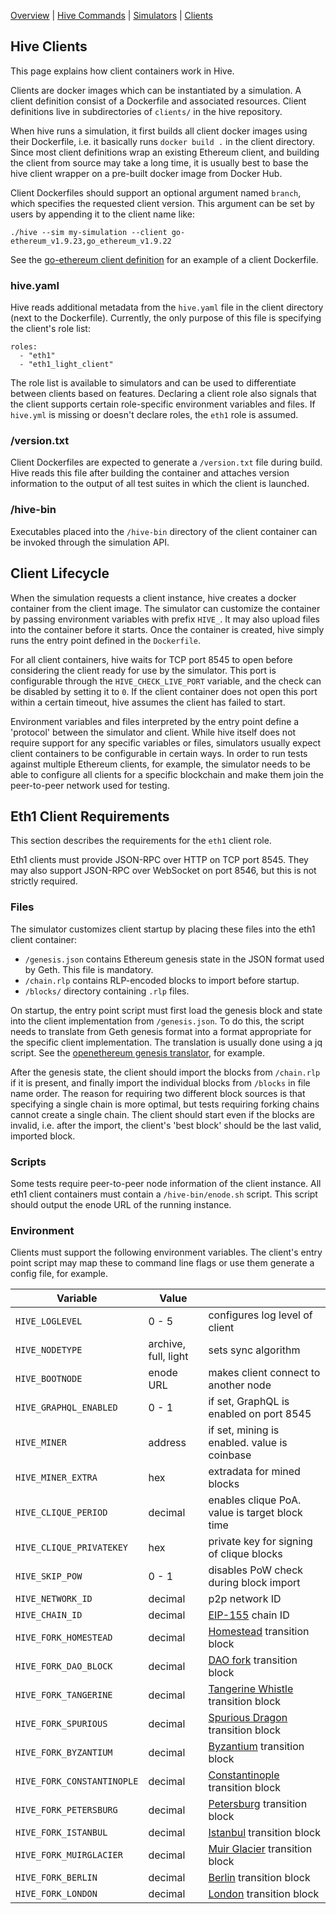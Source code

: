 [Overview] | [Hive Commands] | [Simulators] | [Clients]

## Hive Clients

This page explains how client containers work in Hive.

Clients are docker images which can be instantiated by a simulation. A client definition
consist of a Dockerfile and associated resources. Client definitions live in
subdirectories of `clients/` in the hive repository.

When hive runs a simulation, it first builds all client docker images using their
Dockerfile, i.e. it basically runs `docker build .` in the client directory. Since most
client definitions wrap an existing Ethereum client, and building the client from source
may take a long time, it is usually best to base the hive client wrapper on a pre-built
docker image from Docker Hub.

Client Dockerfiles should support an optional argument named `branch`, which specifies the
requested client version. This argument can be set by users by appending it to the client
name like:

    ./hive --sim my-simulation --client go-ethereum_v1.9.23,go_ethereum_v1.9.22

See the [go-ethereum client definition][geth-docker] for an example of a client
Dockerfile.

### hive.yaml

Hive reads additional metadata from the `hive.yaml` file in the client directory (next to
the Dockerfile). Currently, the only purpose of this file is specifying the client's role
list:

    roles:
      - "eth1"
      - "eth1_light_client"

The role list is available to simulators and can be used to differentiate between clients
based on features. Declaring a client role also signals that the client supports certain
role-specific environment variables and files. If `hive.yml` is missing or doesn't declare
roles, the `eth1` role is assumed.

### /version.txt

Client Dockerfiles are expected to generate a `/version.txt` file during build. Hive reads
this file after building the container and attaches version information to the output of
all test suites in which the client is launched.

### /hive-bin

Executables placed into the `/hive-bin` directory of the client container can be invoked
through the simulation API.

## Client Lifecycle

When the simulation requests a client instance, hive creates a docker container from the
client image. The simulator can customize the container by passing environment variables
with prefix `HIVE_`. It may also upload files into the container before it starts. Once
the container is created, hive simply runs the entry point defined in the `Dockerfile`.

For all client containers, hive waits for TCP port 8545 to open before considering the
client ready for use by the simulator. This port is configurable through the
`HIVE_CHECK_LIVE_PORT` variable, and the check can be disabled by setting it to `0`. If
the client container does not open this port within a certain timeout, hive assumes the
client has failed to start.

Environment variables and files interpreted by the entry point define a 'protocol' between
the simulator and client. While hive itself does not require support for any specific
variables or files, simulators usually expect client containers to be configurable in
certain ways. In order to run tests against multiple Ethereum clients, for example, the
simulator needs to be able to configure all clients for a specific blockchain and make
them join the peer-to-peer network used for testing.

## Eth1 Client Requirements

This section describes the requirements for the `eth1` client role.

Eth1 clients must provide JSON-RPC over HTTP on TCP port 8545. They may also support
JSON-RPC over WebSocket on port 8546, but this is not strictly required.

### Files

The simulator customizes client startup by placing these files into the eth1 client
container:

- `/genesis.json` contains Ethereum genesis state in the JSON format used by Geth. This
  file is mandatory.
- `/chain.rlp` contains RLP-encoded blocks to import before startup.
- `/blocks/` directory containing `.rlp` files.

On startup, the entry point script must first load the genesis block and state into the
client implementation from `/genesis.json`. To do this, the script needs to translate from
Geth genesis format into a format appropriate for the specific client implementation. The
translation is usually done using a jq script. See the [openethereum genesis
translator][oe-genesis-jq], for example.

After the genesis state, the client should import the blocks from `/chain.rlp` if it is
present, and finally import the individual blocks from `/blocks` in file name order. The
reason for requiring two different block sources is that specifying a single chain is more
optimal, but tests requiring forking chains cannot create a single chain. The client
should start even if the blocks are invalid, i.e. after the import, the client's 'best
block' should be the last valid, imported block.

### Scripts

Some tests require peer-to-peer node information of the client instance. All eth1 client
containers must contain a `/hive-bin/enode.sh` script. This script should output the enode
URL of the running instance.

### Environment

Clients must support the following environment variables. The client's entry point script
may map these to command line flags or use them generate a config file, for example.

| Variable                   | Value                |                                                |
|----------------------------|----------------------|------------------------------------------------|
| `HIVE_LOGLEVEL`            | 0 - 5                | configures log level of client                 |
| `HIVE_NODETYPE`            | archive, full, light | sets sync algorithm                            |
| `HIVE_BOOTNODE`            | enode URL            | makes client connect to another node           |
| `HIVE_GRAPHQL_ENABLED`     | 0 - 1                | if set, GraphQL is enabled on port 8545        |
| `HIVE_MINER`               | address              | if set, mining is enabled. value is coinbase   |
| `HIVE_MINER_EXTRA`         | hex                  | extradata for mined blocks                     |
| `HIVE_CLIQUE_PERIOD`       | decimal              | enables clique PoA. value is target block time |
| `HIVE_CLIQUE_PRIVATEKEY`   | hex                  | private key for signing of clique blocks       |
| `HIVE_SKIP_POW`            | 0 - 1                | disables PoW check during block import         |
| `HIVE_NETWORK_ID`          | decimal              | p2p network ID                                 |
| `HIVE_CHAIN_ID`            | decimal              | [EIP-155] chain ID                             |
| `HIVE_FORK_HOMESTEAD`      | decimal              | [Homestead][EIP-606] transition block          |
| `HIVE_FORK_DAO_BLOCK`      | decimal              | [DAO fork][EIP-779] transition block           |
| `HIVE_FORK_TANGERINE`      | decimal              | [Tangerine Whistle][EIP-608] transition block  |
| `HIVE_FORK_SPURIOUS`       | decimal              | [Spurious Dragon][EIP-607] transition block    |
| `HIVE_FORK_BYZANTIUM`      | decimal              | [Byzantium][EIP-609] transition block          |
| `HIVE_FORK_CONSTANTINOPLE` | decimal              | [Constantinople][EIP-1013] transition block    |
| `HIVE_FORK_PETERSBURG`     | decimal              | [Petersburg][EIP-1716] transition block        |
| `HIVE_FORK_ISTANBUL`       | decimal              | [Istanbul][EIP-1679] transition block          |
| `HIVE_FORK_MUIRGLACIER`    | decimal              | [Muir Glacier][EIP-2387] transition block      |
| `HIVE_FORK_BERLIN`         | decimal              | [Berlin][EIP-2070] transition block            |
| `HIVE_FORK_LONDON`         | decimal              | [London][london-spec] transition block         |

[geth-docker]: ../clients/go-ethereum/Dockerfile
[oe-genesis-jq]: ../clients/openethereum/mapper.jq
[EIP-155]: https://eips.ethereum.org/EIPS/eip-155
[EIP-606]: https://eips.ethereum.org/EIPS/eip-606
[EIP-607]: https://eips.ethereum.org/EIPS/eip-607
[EIP-608]: https://eips.ethereum.org/EIPS/eip-608
[EIP-609]: https://eips.ethereum.org/EIPS/eip-609
[EIP-779]: https://eips.ethereum.org/EIPS/eip-779
[EIP-1013]: https://eips.ethereum.org/EIPS/eip-1013
[EIP-1679]: https://eips.ethereum.org/EIPS/eip-1679
[EIP-1716]: https://eips.ethereum.org/EIPS/eip-1716
[EIP-2387]: https://eips.ethereum.org/EIPS/eip-2387
[EIP-2070]: https://eips.ethereum.org/EIPS/eip-2070
[london-spec]: https://github.com/ethereum/eth1.0-specs/blob/master/network-upgrades/mainnet-upgrades/london.md
[Overview]: ./overview.md
[Hive Commands]: ./commandline.md
[Simulators]: ./simulators.md
[Clients]: ./clients.md
